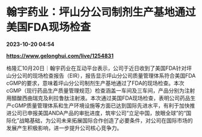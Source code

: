 # 翰宇药业：坪山分公司制剂生产基地通过美国FDA现场检查

**2023-10-20 04:54**

**https://www.gelonghui.com/live/1254831**

格隆汇10月20日｜翰宇药业在互动平台表示，公司于近日收到了美国FDA针对坪山分公司的现场检查报告（EIR），报告显示坪山分公司质量管理体系符合美国FDA cGMP的要求，意味着坪山分公司制剂生产基地通过了FDA的现场检查。本次cGMP（现行药品生产质量管理规范）检查涵盖一车间及三车间，产品分别为注射用醋酸西曲瑞克及利拉鲁肽注射液。本次通过美国FDA现场检查，表明公司药品生产cGMP质量管理体系和生产环境设施等方面已达到国际先进水平，有利于加快推进公司已申报美国ANDA产品的审批进度，筑牢公司“立足中国，放眼全球”的“国际化”战略基础，为公司未来拓展国际合作创造了必要条件，对公司在国际市场的发展产生积极影响，进一步提升公司核心竞争力。